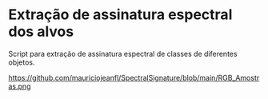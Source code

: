 # Extração de assinatura espectral dos alvos

Script para extração de assinatura espectral de classes de diferentes objetos.

https://github.com/mauriciojeanfl/SpectralSignature/blob/main/RGB_Amostras.png
